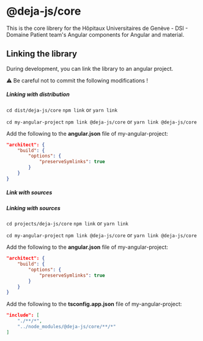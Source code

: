 # @deja-js/core
This is the core librery for the Hôpitaux Universitaires de Genève - DSI - Domaine Patient team's Angular components for Angular and material.

## Linking the library

During development, you can link the library to an angular project.   

:warning: Be careful not to commit the following modifications !

##### Linking with distribution

`cd dist/deja-js/core`
`npm link` or `yarn link`

`cd my-angular-project`
`npm link @deja-js/core` or `yarn link @deja-js/core`   

Add the following to the **angular.json** file of my-angular-project:

```json
"architect": {
    "build": {
        "options": {
            "preserveSymlinks": true
        }
    }
}
```

##### Link with sources
##### Linking with sources

`cd projects/deja-js/core`
`npm link` or `yarn link`

`cd my-angular-project`
`npm link @deja-js/core` or `yarn link @deja-js/core`   

Add the following to the **angular.json** file of my-angular-project:

```json
"architect": {
    "build": {
        "options": {
            "preserveSymlinks": true
        }
    }
}
```

Add the following to the **tsconfig.app.json** file of my-angular-project:

```json
"include": [
    "./**/*",
    "../node_modules/@deja-js/core/**/*"
]
```